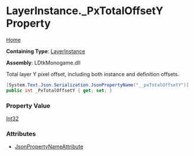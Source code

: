 # LayerInstance\.\_PxTotalOffsetY Property

[Home](../../../README.md)

**Containing Type**: [LayerInstance](../README.md)

**Assembly**: LDtkMonogame\.dll

  
Total layer Y pixel offset, including both instance and definition offsets\.

```csharp
[System.Text.Json.Serialization.JsonPropertyName("__pxTotalOffsetY")]
public int _PxTotalOffsetY { get; set; }
```

### Property Value

[Int32](https://docs.microsoft.com/en-us/dotnet/api/system.int32)

### Attributes

* [JsonPropertyNameAttribute](https://docs.microsoft.com/en-us/dotnet/api/system.text.json.serialization.jsonpropertynameattribute)

